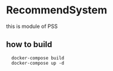 # RecommendSystem

this is module of PSS

## how to build

```shell script
  docker-compose build
  docker-compose up -d
```
